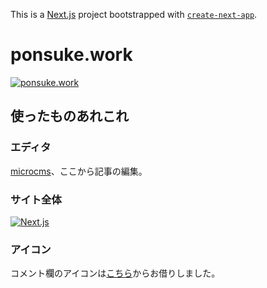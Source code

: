 This is a [Next.js](https://nextjs.org/) project bootstrapped with [`create-next-app`](https://github.com/vercel/next.js/tree/canary/packages/create-next-app).

# ponsuke.work
[![ponsuke.work](https://images.microcms-assets.io/assets/d6d86e72e5224a9dbd45378cc264b6f9/52f527e9bf22406a87bd7271faa3b3ad/d3PsLlagWT6TxffpUAdg.png)](https://www.ponsuke.work)

## 使ったものあれこれ

### エディタ

[microcms](https://ponsuke.microcms.io/)、ここから記事の編集。

### サイト全体

[![Next.js](https://user-images.githubusercontent.com/48468687/131114845-cd59da55-a724-4b0f-8552-e42ad270a7bf.png)](https://nextjs.org/)


### アイコン

コメント欄のアイコンは[こちら](http://www.nicotalk.com/charasozai_yk.html)からお借りしました。
